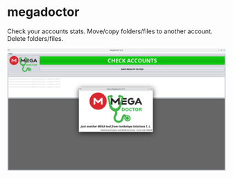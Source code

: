 # megadoctor

Check your accounts stats.
Move/copy folders/files to another account.
Delete folders/files.

<p align="center"><img src="https://github.com/tonikelope/megadoctor/raw/main/screenshot.png"></p>
